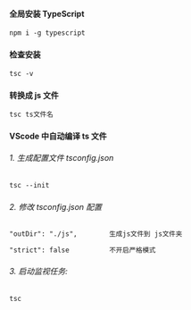 #### 全局安装 TypeScript

```txt
npm i -g typescript
```

#### 检查安装

```txt
tsc -v
```

#### 转换成 js 文件

```txt
tsc ts文件名
```

#### VScode 中自动编译 ts 文件

###### 1. 生成配置文件 tsconfig.json

```txt
tsc --init
```

###### 2. 修改 tsconfig.json 配置

```txt
"outDir": "./js",        生成js文件到 js文件夹

"strict": false          不开启严格模式
```

###### 3. 启动监视任务:

```txt
tsc
```
